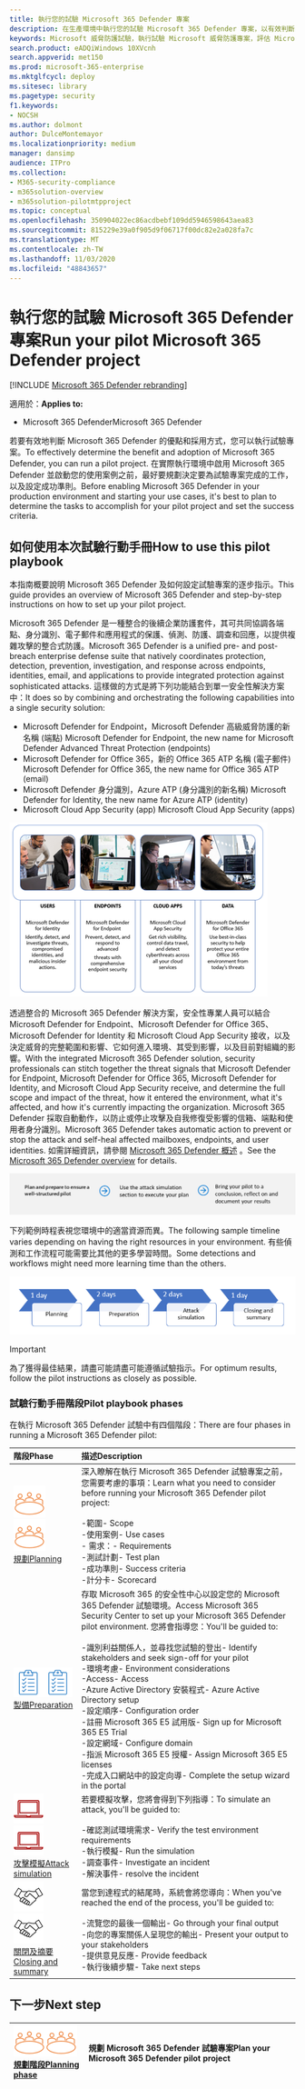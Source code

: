 ```yaml
---
title: 執行您的試驗 Microsoft 365 Defender 專案
description: 在生產環境中執行您的試驗 Microsoft 365 Defender 專案，以有效判斷 Microsoft 365 Defender 的優點和採用方式。
keywords: Microsoft 威脅防護試驗，執行試驗 Microsoft 威脅防護專案，評估 Microsoft 威脅防護中的實際執行、Microsoft 威脅防護試驗專案、網路安全性、高級持續性威脅、企業安全性、裝置、裝置、身分識別、使用者、資料、應用程式、事件、自動化調查和修正，以及高級搜尋
search.product: eADQiWindows 10XVcnh
search.appverid: met150
ms.prod: microsoft-365-enterprise
ms.mktglfcycl: deploy
ms.sitesec: library
ms.pagetype: security
f1.keywords:
- NOCSH
ms.author: dolmont
author: DulceMontemayor
ms.localizationpriority: medium
manager: dansimp
audience: ITPro
ms.collection:
- M365-security-compliance
- m365solution-overview
- m365solution-pilotmtpproject
ms.topic: conceptual
ms.openlocfilehash: 350904022ec86acdbebf109dd5946598643aea83
ms.sourcegitcommit: 815229e39a0f905d9f06717f00dc82e2a028fa7c
ms.translationtype: MT
ms.contentlocale: zh-TW
ms.lasthandoff: 11/03/2020
ms.locfileid: "48843657"
---
```

# <a name="run-your-pilot-microsoft-365-defender-project"></a><span data-ttu-id="d82b8-104">執行您的試驗 Microsoft 365 Defender 專案</span><span class="sxs-lookup"><span data-stu-id="d82b8-104">Run your pilot Microsoft 365 Defender project</span></span> 

[!INCLUDE [Microsoft 365 Defender rebranding](../includes/microsoft-defender.md)]


<span data-ttu-id="d82b8-105">適用於：</span><span class="sxs-lookup"><span data-stu-id="d82b8-105">**Applies to:**</span></span>
- <span data-ttu-id="d82b8-106">Microsoft 365 Defender</span><span class="sxs-lookup"><span data-stu-id="d82b8-106">Microsoft 365 Defender</span></span>

<span data-ttu-id="d82b8-107">若要有效地判斷 Microsoft 365 Defender 的優點和採用方式，您可以執行試驗專案。</span><span class="sxs-lookup"><span data-stu-id="d82b8-107">To effectively determine the benefit and adoption of Microsoft 365 Defender, you can run a pilot project.</span></span> <span data-ttu-id="d82b8-108">在實際執行環境中啟用 Microsoft 365 Defender 並啟動您的使用案例之前，最好要規劃決定要為試驗專案完成的工作，以及設定成功準則。</span><span class="sxs-lookup"><span data-stu-id="d82b8-108">Before enabling Microsoft 365 Defender in your production environment and starting your use cases, it's best to plan to determine the tasks to accomplish for your pilot project and set the success criteria.</span></span> 


## <a name="how-to-use-this-pilot-playbook"></a><span data-ttu-id="d82b8-109">如何使用本次試驗行動手冊</span><span class="sxs-lookup"><span data-stu-id="d82b8-109">How to use this pilot playbook</span></span>

<span data-ttu-id="d82b8-110">本指南概要說明 Microsoft 365 Defender 及如何設定試驗專案的逐步指示。</span><span class="sxs-lookup"><span data-stu-id="d82b8-110">This guide provides an overview of Microsoft 365 Defender and step-by-step instructions on how to set up your pilot project.</span></span> 

<span data-ttu-id="d82b8-111">Microsoft 365 Defender 是一種整合的後續企業防護套件，其可共同協調各端點、身分識別、電子郵件和應用程式的保護、偵測、防護、調查和回應，以提供複雜攻擊的整合式防護。</span><span class="sxs-lookup"><span data-stu-id="d82b8-111">Microsoft 365 Defender is a unified pre- and post-breach enterprise defense suite that natively coordinates protection, detection, prevention, investigation, and response across endpoints, identities, email, and applications to provide integrated protection against sophisticated attacks.</span></span> <span data-ttu-id="d82b8-112">這樣做的方式是將下列功能結合到單一安全性解決方案中：</span><span class="sxs-lookup"><span data-stu-id="d82b8-112">It does so by combining and orchestrating the following capabilities into a single security solution:</span></span>
  - <span data-ttu-id="d82b8-113">Microsoft Defender for Endpoint，Microsoft Defender 高級威脅防護的新名稱 (端點) </span><span class="sxs-lookup"><span data-stu-id="d82b8-113">Microsoft Defender for Endpoint, the new name for Microsoft Defender Advanced Threat Protection (endpoints)</span></span>
  - <span data-ttu-id="d82b8-114">Microsoft Defender for Office 365，新的 Office 365 ATP 名稱 (電子郵件) </span><span class="sxs-lookup"><span data-stu-id="d82b8-114">Microsoft Defender for Office 365, the new name for Office 365 ATP (email)</span></span> 
  - <span data-ttu-id="d82b8-115">Microsoft Defender 身分識別，Azure ATP (身分識別的新名稱) </span><span class="sxs-lookup"><span data-stu-id="d82b8-115">Microsoft Defender for Identity, the new name for Azure ATP (identity)</span></span> 
  - <span data-ttu-id="d82b8-116">Microsoft Cloud App Security (app) </span><span class="sxs-lookup"><span data-stu-id="d82b8-116">Microsoft Cloud App Security (apps)</span></span>

![影像 of_Microsoft 365 Defender 解決方案，適用于使用者、Microsoft Defender 身分識別、端點 Microsoft Defender for Endpoint、雲端應用程式、Microsoft Cloud App Security 及 data、Microsoft Defender for Office 365](../../media/mtp/m365pillars.png)

<span data-ttu-id="d82b8-118">透過整合的 Microsoft 365 Defender 解決方案，安全性專業人員可以結合 Microsoft Defender for Endpoint、Microsoft Defender for Office 365、Microsoft Defender for Identity 和 Microsoft Cloud App Security 接收，以及決定威脅的完整範圍和影響、它如何進入環境、其受到影響，以及目前對組織的影響。</span><span class="sxs-lookup"><span data-stu-id="d82b8-118">With the integrated Microsoft 365 Defender solution, security professionals can stitch together the threat signals that Microsoft Defender for Endpoint, Microsoft Defender for Office 365, Microsoft Defender for Identity, and Microsoft Cloud App Security receive, and determine the full scope and impact of the threat, how it entered the environment, what it's affected, and how it's currently impacting the organization.</span></span> <span data-ttu-id="d82b8-119">Microsoft 365 Defender 採取自動動作，以防止或停止攻擊及自我修復受影響的信箱、端點和使用者身分識別。</span><span class="sxs-lookup"><span data-stu-id="d82b8-119">Microsoft 365 Defender takes automatic action to prevent or stop the attack and self-heal affected mailboxes, endpoints, and user identities.</span></span> <span data-ttu-id="d82b8-120">如需詳細資訊，請參閱 [Microsoft 365 Defender 概述](https://docs.microsoft.com/microsoft-365/security/mtp/microsoft-threat-protection) 。</span><span class="sxs-lookup"><span data-stu-id="d82b8-120">See the [Microsoft 365 Defender overview](https://docs.microsoft.com/microsoft-365/security/mtp/microsoft-threat-protection) for details.</span></span>

![執行 Microsoft 365 Defender 試驗的階段](../../media/pilotphases.png)

<span data-ttu-id="d82b8-122">下列範例時程表視您環境中的適當資源而異。</span><span class="sxs-lookup"><span data-stu-id="d82b8-122">The following sample timeline varies depending on having the right resources in your environment.</span></span> <span data-ttu-id="d82b8-123">有些偵測和工作流程可能需要比其他的更多學習時間。</span><span class="sxs-lookup"><span data-stu-id="d82b8-123">Some detections and workflows might need more learning time than the others.</span></span>

![執行 Microsoft 365 Defender 試驗的範例時程表](../../media/pilotimeline.png)

>[!IMPORTANT]
><span data-ttu-id="d82b8-125">為了獲得最佳結果，請盡可能請盡可能遵循試驗指示。</span><span class="sxs-lookup"><span data-stu-id="d82b8-125">For optimum results, follow the pilot instructions as closely as possible.</span></span>


### <a name="pilot-playbook-phases"></a><span data-ttu-id="d82b8-126">試驗行動手冊階段</span><span class="sxs-lookup"><span data-stu-id="d82b8-126">Pilot playbook phases</span></span> 

<span data-ttu-id="d82b8-127">在執行 Microsoft 365 Defender 試驗中有四個階段：</span><span class="sxs-lookup"><span data-stu-id="d82b8-127">There are four phases in running a Microsoft 365 Defender pilot:</span></span>

|<span data-ttu-id="d82b8-128">階段</span><span class="sxs-lookup"><span data-stu-id="d82b8-128">Phase</span></span> | <span data-ttu-id="d82b8-129">描述</span><span class="sxs-lookup"><span data-stu-id="d82b8-129">Description</span></span> | 
|:-------|:-----|
| <span data-ttu-id="d82b8-130">![規劃](../../media/mtp/plan.png)</span><span class="sxs-lookup"><span data-stu-id="d82b8-130">![Planning](../../media/mtp/plan.png)</span></span><br>[<span data-ttu-id="d82b8-131">規劃</span><span class="sxs-lookup"><span data-stu-id="d82b8-131">Planning</span></span>](mtp-pilot-plan.md)| <span data-ttu-id="d82b8-132">深入瞭解在執行 Microsoft 365 Defender 試驗專案之前，您需要考慮的事項：</span><span class="sxs-lookup"><span data-stu-id="d82b8-132">Learn what you need to consider before running your Microsoft 365 Defender pilot project:</span></span> <br><br><span data-ttu-id="d82b8-133">-範圍</span><span class="sxs-lookup"><span data-stu-id="d82b8-133">- Scope</span></span> <br> <span data-ttu-id="d82b8-134">-使用案例</span><span class="sxs-lookup"><span data-stu-id="d82b8-134">- Use cases</span></span> <br><span data-ttu-id="d82b8-135">- 需求：</span><span class="sxs-lookup"><span data-stu-id="d82b8-135">- Requirements</span></span> <br><span data-ttu-id="d82b8-136">-測試計劃</span><span class="sxs-lookup"><span data-stu-id="d82b8-136">- Test plan</span></span> <br> <span data-ttu-id="d82b8-137">-成功準則</span><span class="sxs-lookup"><span data-stu-id="d82b8-137">- Success criteria</span></span> <br> <span data-ttu-id="d82b8-138">-計分卡</span><span class="sxs-lookup"><span data-stu-id="d82b8-138">- Scorecard</span></span> 
| <span data-ttu-id="d82b8-139">![製備](../../media/mtp/prep.png)</span><span class="sxs-lookup"><span data-stu-id="d82b8-139">![Preparation](../../media/mtp/prep.png)</span></span> <br>[<span data-ttu-id="d82b8-140">製備</span><span class="sxs-lookup"><span data-stu-id="d82b8-140">Preparation</span></span>](mtp-evaluation.md)|  <span data-ttu-id="d82b8-141">存取 Microsoft 365 的安全性中心以設定您的 Microsoft 365 Defender 試驗環境。</span><span class="sxs-lookup"><span data-stu-id="d82b8-141">Access Microsoft 365 Security Center to set up your Microsoft 365 Defender pilot  environment.</span></span> <span data-ttu-id="d82b8-142">您將會指導您：</span><span class="sxs-lookup"><span data-stu-id="d82b8-142">You'll be guided to:</span></span><br><br><span data-ttu-id="d82b8-143">-識別利益關係人，並尋找您試驗的登出</span><span class="sxs-lookup"><span data-stu-id="d82b8-143">- Identify stakeholders and seek sign-off for your pilot</span></span> <br> <span data-ttu-id="d82b8-144">-環境考慮</span><span class="sxs-lookup"><span data-stu-id="d82b8-144">- Environment considerations</span></span> <br><span data-ttu-id="d82b8-145">-Access</span><span class="sxs-lookup"><span data-stu-id="d82b8-145">- Access</span></span> <br><span data-ttu-id="d82b8-146">-Azure Active Directory 安裝程式</span><span class="sxs-lookup"><span data-stu-id="d82b8-146">- Azure Active Directory setup</span></span> <br> <span data-ttu-id="d82b8-147">-設定順序</span><span class="sxs-lookup"><span data-stu-id="d82b8-147">- Configuration order</span></span> <br> <span data-ttu-id="d82b8-148">-註冊 Microsoft 365 E5 試用版</span><span class="sxs-lookup"><span data-stu-id="d82b8-148">- Sign up for Microsoft 365 E5 Trial</span></span> <br> <span data-ttu-id="d82b8-149">-設定網域</span><span class="sxs-lookup"><span data-stu-id="d82b8-149">- Configure domain</span></span> <br><span data-ttu-id="d82b8-150">-指派 Microsoft 365 E5 授權</span><span class="sxs-lookup"><span data-stu-id="d82b8-150">- Assign Microsoft 365 E5 licenses</span></span> <br> <span data-ttu-id="d82b8-151">-完成入口網站中的設定向導</span><span class="sxs-lookup"><span data-stu-id="d82b8-151">- Complete the setup wizard in the portal</span></span>|
| <span data-ttu-id="d82b8-152">![攻擊模擬](../../media/mtp/run-sim.png)</span><span class="sxs-lookup"><span data-stu-id="d82b8-152">![Attack simulation](../../media/mtp/run-sim.png)</span></span> <br>[<span data-ttu-id="d82b8-153">攻擊模擬</span><span class="sxs-lookup"><span data-stu-id="d82b8-153">Attack simulation</span></span>](mtp-pilot-simulate.md) | <span data-ttu-id="d82b8-154">若要模擬攻擊，您將會得到下列指導：</span><span class="sxs-lookup"><span data-stu-id="d82b8-154">To simulate an attack, you'll be guided to:</span></span><br><br><span data-ttu-id="d82b8-155">-確認測試環境需求</span><span class="sxs-lookup"><span data-stu-id="d82b8-155">- Verify the test environment requirements</span></span> <br><span data-ttu-id="d82b8-156">-執行模擬</span><span class="sxs-lookup"><span data-stu-id="d82b8-156">-  Run the simulation</span></span> <br><span data-ttu-id="d82b8-157">-調查事件</span><span class="sxs-lookup"><span data-stu-id="d82b8-157">- Investigate an incident</span></span> <br><span data-ttu-id="d82b8-158">-解決事件</span><span class="sxs-lookup"><span data-stu-id="d82b8-158">- resolve the incident</span></span> 
| <span data-ttu-id="d82b8-159">![關閉及摘要](../../media/mtp/close.png)</span><span class="sxs-lookup"><span data-stu-id="d82b8-159">![Closing and summary](../../media/mtp/close.png)</span></span> <br>[<span data-ttu-id="d82b8-160">關閉及摘要</span><span class="sxs-lookup"><span data-stu-id="d82b8-160">Closing and summary</span></span>](mtp-pilot-close.md) | <span data-ttu-id="d82b8-161">當您到達程式的結尾時，系統會將您導向：</span><span class="sxs-lookup"><span data-stu-id="d82b8-161">When you've reached the end of the process, you'll be guided to:</span></span><br><br><span data-ttu-id="d82b8-162">-流覽您的最後一個輸出</span><span class="sxs-lookup"><span data-stu-id="d82b8-162">- Go through your final output</span></span><br><span data-ttu-id="d82b8-163">-向您的專案關係人呈現您的輸出</span><span class="sxs-lookup"><span data-stu-id="d82b8-163">- Present your output to your stakeholders</span></span> <br><span data-ttu-id="d82b8-164">-提供意見反應</span><span class="sxs-lookup"><span data-stu-id="d82b8-164">- Provide feedback</span></span> <br><span data-ttu-id="d82b8-165">-執行後續步驟</span><span class="sxs-lookup"><span data-stu-id="d82b8-165">- Take next steps</span></span> 

## <a name="next-step"></a><span data-ttu-id="d82b8-166">下一步</span><span class="sxs-lookup"><span data-stu-id="d82b8-166">Next step</span></span>
|<span data-ttu-id="d82b8-167">![規劃階段](../../media/mtp/plan.png)</span><span class="sxs-lookup"><span data-stu-id="d82b8-167">![Planning phase](../../media/mtp/plan.png)</span></span> <br>[<span data-ttu-id="d82b8-168">規劃階段</span><span class="sxs-lookup"><span data-stu-id="d82b8-168">Planning phase</span></span>](mtp-pilot-plan.md) | <span data-ttu-id="d82b8-169">規劃 Microsoft 365 Defender 試驗專案</span><span class="sxs-lookup"><span data-stu-id="d82b8-169">Plan your Microsoft 365 Defender pilot project</span></span> 
|:-------|:-----|
